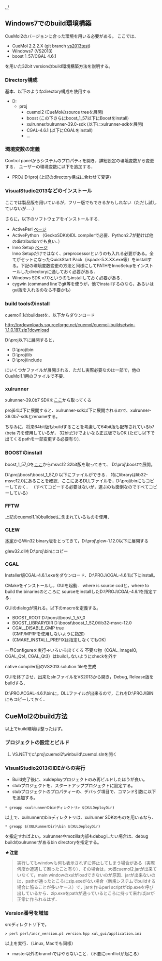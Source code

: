 [../](../../cuemol2/)

## Windows7でのbuild環境構築

CueMol2のバージョンに合った環境を用いる必要がある。
ここでは、
*  CueMol 2.2.2.X (git branch [vs2013test](../../https://github.com/CueMol/cuemol2/tree/vs2013test))
*  Windows7 (VS2013)
*  boost 1_57/CGAL 4.6.1

を用いた32bit versionのbuild環境構築方法を説明する。

### Directory構成
基本、以下のようなdirectory構成を使用する
*  D:
    *  proj
        * cuemol2 (CueMolのsource treeを展開)
        * boost (この下さらにboost_1_57以下にBoostをinstall)
        * xulrunner/xulrunner-39.0-sdk (以下にxulrunner-sdkを展開)
        * CGAL-4.6.1 (以下にCGALをinstall)
        *  ...

### 環境変数の定義
Control panelからシステムのプロパティを開き，詳細設定の環境変数から変更する．
ユーザーの環境変数に以下を追加する．
*  PROJ D:\proj (上記のdirectory構成に合わせて変更)

### VisualStudio2013などのインストール
ここでは製品版を用いているが，フリー版でもできるかもしれない（ただし試していないが．．．）

さらに，以下のソフトウェアをインストールする．
*  ActivePerl [ページ](http://www.activestate.com/Products/ActivePerl/)
*  ActivePython （GeckoSDKのIDL compilerで必要．Python2.7が動けば他のdistributionでも良い．）
*  Inno Setup [ページ](http://www.jrsoftware.org/isdl.php)<br />
Inno Setupだけではなく、preprocessorというのも入れる必要がある。全てがセットになったQuickStart Pack（ispack-5.X.XX.exe等）をinstallする。下記の環境変数変更の方法と同様にしてPATHをInnoSetupをインストールしたdirectoryに通しておく必要がある．
*  Windows SDK v7.0というのもinstallしておく必要がある．
*  cygwin (command lineでgit等を使うが，他でinstallするのなら，あるいはgui版を入れるのなら不要かも)

### build toolsのinstall

cuemol1.1のbuildsetを、以下からダウンロード

http://prdownloads.sourceforge.net/cuemol/cuemol-buildsetwin-1.1.0.187.zip?download

D:\proj以下に展開すると，
*  D:\proj\bin
*  D:\proj\lib
*  D:\proj\include

にいくつかファイルが展開される．ただし実際必要なのは一部で，他のCueMol1.1用のファイルで不要．

### xulrunner
xulrunner-39.0b7 SDKを[ここ](http://ftp.mozilla.org/pub/mozilla.org/xulrunner/releases/39.0b7/sdk/)から取ってくる

proj64以下に展開すると、xulrunner-sdk以下に展開されるので、xulrunner-39.0b7-sdkとrenameする。

ちなみに，将来64bit版もbuildすることを考慮して64bit版も配布されているb7 (beta 7)を使用しているが，
32bitだけでよいなら正式版でもOK (ただし以下で出てくるpathを一部変更する必要有り).


### BOOSTのinstall
boost_1_57_0を[ここ](http://sourceforge.net/projects/boost/files/boost-binaries/1.57.0/)からmsvc12 32bit版を取ってきて、
D:\proj\boostで展開。

D:\proj\boost\boost_1_57_0 以下にファイルができる．
特にlibraryはlib32-msvc12.0にあることを確認．ここにあるDLLファイルを，D:\proj\binにもコピーしておく．
（すべてコピーする必要はないが，選ぶのも面倒なのですべてコピーしている）

### FFTW
上記のcuemol1.1のbuildsetに含まれているものを使用．

### GLEW
[本家](http://glew.sourceforge.net/)からWin32 binary版をとってきて，D:\proj\glew-1.12.0以下に展開する

glew32.dllをD:\proj\binにコピー



### CGAL
Installer版CGAL-4.6.1.exeをダウンロード、D:\PROJ\CGAL-4.6.1以下にinstall。

CMakeをインストールし，GUIを起動．
where is source codと，where to build the binariesのところに
sourceをinstallしたD:\PROJ\CGAL-4.6.1を指定する．

GUIのdialogが現れる。以下のmacroを定義する。
*  BOOST_ROOT D:\boost\boost_1_57_0
*  BOOST_LIBRARYDIR D:\boost\boost_1_57_0\lib32-msvc-12.0
*  CGAL_DISABLE_GMP true<br />
(GMP/MPRFを使用しないように指定)
*  (CMAKE_INSTALL_PREFIXは指定しなくてもOK)

一旦Configureを実行→いろいろ出てくる
不要な物（CGAL_ImageIO, CGAL_Qt4, CGAL_Qt3）はbuildしないようにcheckを外す

native compiler用のVS2013 solution fileを生成

GUIを終了させ、出来たslnファイルをVS2013から開き，Debug, Release版をbuildする．

D:\PROJ\CGAL-4.6.1\binに，DLLファイルが出来るので，これをD:\PROJ\BINにもコピーしておく．

## CueMol2のbuild方法
以上でbuild環境は整ったはず。

### プロジェクトの設定とビルド
1. VS.NETでc:\proj\cuemol2\winbuild\cuemol.slnを開く

### VisualStudio2013のIDEからの実行
*  Build完了後に、xuldeployプロジェクトのみ再ビルドしたほうが良い。
*  stubプロジェクトを、スタートアッププロジェクトに設定する。
*  stubプロジェクトのプロパティーの、デバッグ項目で、コマンド引数に以下を追加する。
```
* greapp <xulrunnerのbinディレクトリ> $(XULDeployDir)
```

以上で、xulrunnerのbinディレクトリは、xulrunner SDKのものを用いるなら、
```
* greapp $(XULRunnerDir)\bin $(XULDeployDir)
```

を指定すればよい。xulrunnerやmozilla内部もdebugしたい場合は、debug buildのxulrunnerがあるbin directoryを指定する。

**★注意**

> 実行してもwindowも何も表示されずに停止してしまう場合がある（実際何度か遭遇して困ったこと有り）．その場合は，大概cuemol2.jarが出来ていなくて，main windowのxulがloadできないのが原因．jarが出来ないのは，pathが通ったところにzip.exeがない場合（新規システムでbuildする場合に陥ることが多いケース）で，jarを作るperl scriptがzip.exeを呼び出しているから．zip.exeをpathが通っているところに持って来ればjarが正常に作られるはず．


### Version番号を増加
srcディレクトリ下で，
```
> perl perl/incr_version.pl version.hpp xul_gui/application.ini
```

以上を実行．（Linux, Macでも同様）

*  master以外のbranchではやらないこと．（不要にconflictが起こる）
